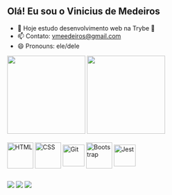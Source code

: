 ## Olá! Eu sou o Vinicius de Medeiros

- 🌱 Hoje estudo desenvolvimento web na Trybe 🚀
- 📫 Contato: vmeedeiros@gmail.com 
- 😄 Pronouns: ele/dele
<div>
  <img height="180em" src="https://github-readme-stats.vercel.app/api?username=vmedeir0s&show_icons=true&theme=vue-dark&include_all_commits=true&count_private=true"/>
  <img height="180em" src="https://github-readme-stats.vercel.app/api/top-langs/?username=vmedeir0s&langs_count=16&theme=vue-dark"/>
</div>
<div style="display: inline_block"><br>
  <img align="center" alt="HTML" height="60" width="60" src="https://cdn.jsdelivr.net/gh/devicons/devicon/icons/html5/html5-plain-wordmark.svg" />
  <img align="center" alt="CSS" heigh="60" width="60" src="https://cdn.jsdelivr.net/gh/devicons/devicon/icons/css3/css3-plain-wordmark.svg" />
  <img align="center" alt="Git" height="50" width="50" src="https://cdn.jsdelivr.net/gh/devicons/devicon/icons/git/git-original.svg" />
  <img align="center" alt="Bootstrap" height="60" width="60" src="https://cdn.jsdelivr.net/gh/devicons/devicon/icons/bootstrap/bootstrap-plain-wordmark.svg" />
  <img align="center" alt="Jest" heigh="50" width="50" src="https://cdn.jsdelivr.net/gh/devicons/devicon/icons/jest/jest-plain.svg" />
</div>

##

<div>
  <a href="mailto:vmeedeiros@gmail.com" target="_blank"><img src="https://img.shields.io/badge/Gmail-D14836?style=for-the-badge&logo=gmail&logoColor=white"></a>
  <a href="https://www.linkedin.com/in/vinicius-medeiros-a081721ab/" target="_blank"><img src="https://img.shields.io/badge/LinkedIn-0077B5?style=for-the-badge&logo=linkedin&logoColor=white"></a>
  <a href="https://open.spotify.com/playlist/1KaWKbJEEfiJXroKoRNpxg?si=4fd73a9640504024" target="_blank"><img src="https://img.shields.io/badge/Spotify-1ED760?&style=for-the-badge&logo=spotify&logoColor=white"></a>
</div>
